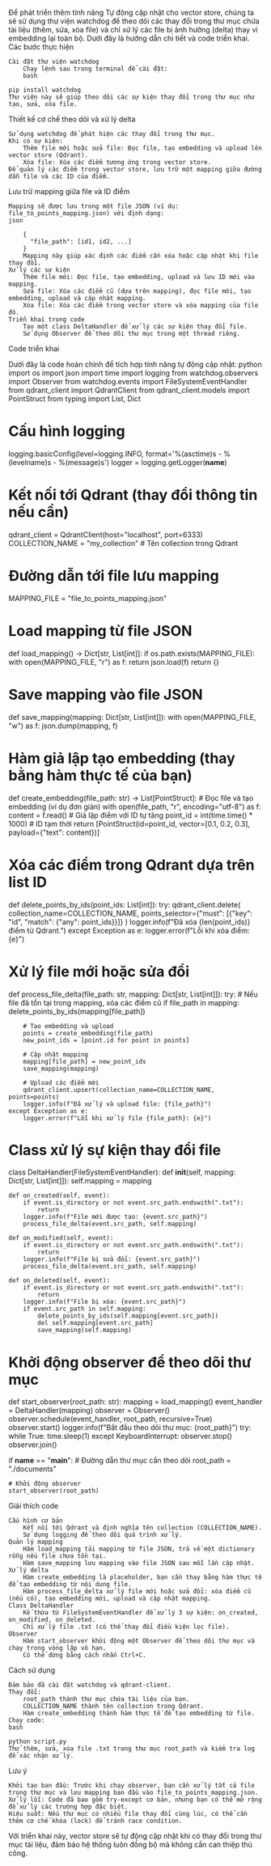 Để phát triển thêm tính năng Tự động cập nhật cho vector store, chúng ta sẽ sử dụng thư viện watchdog để theo dõi các thay đổi trong thư mục chứa tài liệu (thêm, sửa, xóa file) và chỉ xử lý các file bị ảnh hưởng (delta) thay vì embedding lại toàn bộ. Dưới đây là hướng dẫn chi tiết và code triển khai.
Các bước thực hiện

    Cài đặt thư viện watchdog
        Chạy lệnh sau trong terminal để cài đặt:
        bash

    pip install watchdog
    Thư viện này sẽ giúp theo dõi các sự kiện thay đổi trong thư mục như tạo, sửa, xóa file.

Thiết kế cơ chế theo dõi và xử lý delta

    Sử dụng watchdog để phát hiện các thay đổi trong thư mục.
    Khi có sự kiện:
        Thêm file mới hoặc sửa file: Đọc file, tạo embedding và upload lên vector store (Qdrant).
        Xóa file: Xóa các điểm tương ứng trong vector store.
    Để quản lý các điểm trong vector store, lưu trữ một mapping giữa đường dẫn file và các ID của điểm.

Lưu trữ mapping giữa file và ID điểm

    Mapping sẽ được lưu trong một file JSON (ví dụ: file_to_points_mapping.json) với định dạng:
    json

        {
          "file_path": [id1, id2, ...]
        }
        Mapping này giúp xác định các điểm cần xóa hoặc cập nhật khi file thay đổi.
    Xử lý các sự kiện
        Thêm file mới: Đọc file, tạo embedding, upload và lưu ID mới vào mapping.
        Sửa file: Xóa các điểm cũ (dựa trên mapping), đọc file mới, tạo embedding, upload và cập nhật mapping.
        Xóa file: Xóa các điểm trong vector store và xóa mapping của file đó.
    Triển khai trong code
        Tạo một class DeltaHandler để xử lý các sự kiện thay đổi file.
        Sử dụng Observer để theo dõi thư mục trong một thread riêng.

Code triển khai

Dưới đây là code hoàn chỉnh để tích hợp tính năng tự động cập nhật:
python
import os
import json
import time
import logging
from watchdog.observers import Observer
from watchdog.events import FileSystemEventHandler
from qdrant_client import QdrantClient
from qdrant_client.models import PointStruct
from typing import List, Dict

# Cấu hình logging

logging.basicConfig(level=logging.INFO, format='%(asctime)s - %(levelname)s - %(message)s')
logger = logging.getLogger(**name**)

# Kết nối tới Qdrant (thay đổi thông tin nếu cần)

qdrant_client = QdrantClient(host="localhost", port=6333)
COLLECTION_NAME = "my_collection" # Tên collection trong Qdrant

# Đường dẫn tới file lưu mapping

MAPPING_FILE = "file_to_points_mapping.json"

# Load mapping từ file JSON

def load_mapping() -> Dict[str, List[int]]:
if os.path.exists(MAPPING_FILE):
with open(MAPPING_FILE, "r") as f:
return json.load(f)
return {}

# Save mapping vào file JSON

def save_mapping(mapping: Dict[str, List[int]]):
with open(MAPPING_FILE, "w") as f:
json.dump(mapping, f)

# Hàm giả lập tạo embedding (thay bằng hàm thực tế của bạn)

def create_embedding(file_path: str) -> List[PointStruct]: # Đọc file và tạo embedding (ví dụ đơn giản)
with open(file_path, "r", encoding="utf-8") as f:
content = f.read() # Giả lập điểm với ID tự tăng
point_id = int(time.time() \* 1000) # ID tạm thời
return [PointStruct(id=point_id, vector=[0.1, 0.2, 0.3], payload={"text": content})]

# Xóa các điểm trong Qdrant dựa trên list ID

def delete_points_by_ids(point_ids: List[int]):
try:
qdrant_client.delete(
collection_name=COLLECTION_NAME,
points_selector={"must": [{"key": "id", "match": {"any": point_ids}}]}
)
logger.info(f"Đã xóa {len(point_ids)} điểm từ Qdrant.")
except Exception as e:
logger.error(f"Lỗi khi xóa điểm: {e}")

# Xử lý file mới hoặc sửa đổi

def process_file_delta(file_path: str, mapping: Dict[str, List[int]]):
try: # Nếu file đã tồn tại trong mapping, xóa các điểm cũ
if file_path in mapping:
delete_points_by_ids(mapping[file_path])

        # Tạo embedding và upload
        points = create_embedding(file_path)
        new_point_ids = [point.id for point in points]

        # Cập nhật mapping
        mapping[file_path] = new_point_ids
        save_mapping(mapping)

        # Upload các điểm mới
        qdrant_client.upsert(collection_name=COLLECTION_NAME, points=points)
        logger.info(f"Đã xử lý và upload file: {file_path}")
    except Exception as e:
        logger.error(f"Lỗi khi xử lý file {file_path}: {e}")

# Class xử lý sự kiện thay đổi file

class DeltaHandler(FileSystemEventHandler):
def **init**(self, mapping: Dict[str, List[int]]):
self.mapping = mapping

    def on_created(self, event):
        if event.is_directory or not event.src_path.endswith(".txt"):
            return
        logger.info(f"File mới được tạo: {event.src_path}")
        process_file_delta(event.src_path, self.mapping)

    def on_modified(self, event):
        if event.is_directory or not event.src_path.endswith(".txt"):
            return
        logger.info(f"File bị sửa đổi: {event.src_path}")
        process_file_delta(event.src_path, self.mapping)

    def on_deleted(self, event):
        if event.is_directory or not event.src_path.endswith(".txt"):
            return
        logger.info(f"File bị xóa: {event.src_path}")
        if event.src_path in self.mapping:
            delete_points_by_ids(self.mapping[event.src_path])
            del self.mapping[event.src_path]
            save_mapping(self.mapping)

# Khởi động observer để theo dõi thư mục

def start_observer(root_path: str):
mapping = load_mapping()
event_handler = DeltaHandler(mapping)
observer = Observer()
observer.schedule(event_handler, root_path, recursive=True)
observer.start()
logger.info(f"Bắt đầu theo dõi thư mục: {root_path}")
try:
while True:
time.sleep(1)
except KeyboardInterrupt:
observer.stop()
observer.join()

if **name** == "**main**": # Đường dẫn thư mục cần theo dõi
root_path = "./documents"

    # Khởi động observer
    start_observer(root_path)

Giải thích code

    Cấu hình cơ bản
        Kết nối tới Qdrant và định nghĩa tên collection (COLLECTION_NAME).
        Sử dụng logging để theo dõi quá trình xử lý.
    Quản lý mapping
        Hàm load_mapping tải mapping từ file JSON, trả về một dictionary rỗng nếu file chưa tồn tại.
        Hàm save_mapping lưu mapping vào file JSON sau mỗi lần cập nhật.
    Xử lý delta
        Hàm create_embedding là placeholder, bạn cần thay bằng hàm thực tế để tạo embedding từ nội dung file.
        Hàm process_file_delta xử lý file mới hoặc sửa đổi: xóa điểm cũ (nếu có), tạo embedding mới, upload và cập nhật mapping.
    Class DeltaHandler
        Kế thừa từ FileSystemEventHandler để xử lý 3 sự kiện: on_created, on_modified, on_deleted.
        Chỉ xử lý file .txt (có thể thay đổi điều kiện lọc file).
    Observer
        Hàm start_observer khởi động một Observer để theo dõi thư mục và chạy trong vòng lặp vô hạn.
        Có thể dừng bằng cách nhấn Ctrl+C.

Cách sử dụng

    Đảm bảo đã cài đặt watchdog và qdrant-client.
    Thay đổi:
        root_path thành thư mục chứa tài liệu của bạn.
        COLLECTION_NAME thành tên collection trong Qdrant.
        Hàm create_embedding thành hàm thực tế để tạo embedding từ file.
    Chạy code:
    bash

    python script.py
    Thử thêm, sửa, xóa file .txt trong thư mục root_path và kiểm tra log để xác nhận xử lý.

Lưu ý

    Khởi tạo ban đầu: Trước khi chạy observer, bạn cần xử lý tất cả file trong thư mục và lưu mapping ban đầu vào file_to_points_mapping.json.
    Xử lý lỗi: Code đã bao gồm try-except cơ bản, nhưng bạn có thể mở rộng để xử lý các trường hợp đặc biệt.
    Hiệu suất: Nếu thư mục có nhiều file thay đổi cùng lúc, có thể cần thêm cơ chế khóa (lock) để tránh race condition.

Với triển khai này, vector store sẽ tự động cập nhật khi có thay đổi trong thư mục tài liệu, đảm bảo hệ thống luôn đồng bộ mà không cần can thiệp thủ công.
